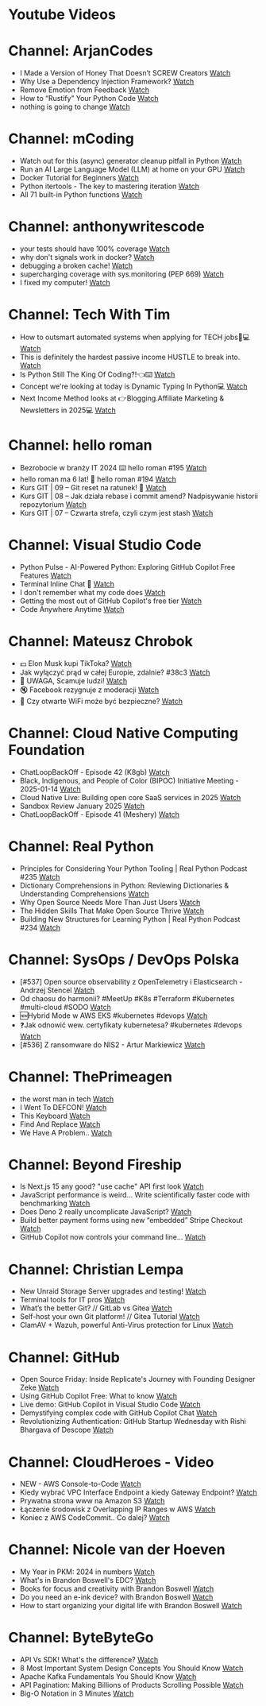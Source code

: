
Youtube Videos
==============

# Channel: ArjanCodes
  
 - I Made a Version of Honey That Doesn’t SCREW Creators  [Watch](https://youtu.be/_M1unW6dFA0)  
 - Why Use a Dependency Injection Framework?  [Watch](https://youtu.be/krcC58domsM)  
 - Remove Emotion from Feedback  [Watch](https://youtu.be/N_xYVrnxXAQ)  
 - How to “Rustify” Your Python Code  [Watch](https://youtu.be/jKLJFwNSv28)  
 - nothing is going to change  [Watch](https://youtu.be/E66tBbIf1nE)
# Channel: mCoding
  
 - Watch out for this (async) generator cleanup pitfall in Python  [Watch](https://youtu.be/N56Jrqc7SBk)  
 - Run an AI Large Language Model (LLM) at home on your GPU  [Watch](https://youtu.be/RejIVgfER-4)  
 - Docker Tutorial for Beginners  [Watch](https://youtu.be/b0HMimUb4f0)  
 - Python itertools - The key to mastering iteration  [Watch](https://youtu.be/1p7xa_BHYDs)  
 - All 71 built-in Python functions  [Watch](https://youtu.be/7Qu_KXc7xSI)
# Channel: anthonywritescode
  
 - your tests should have 100% coverage  [Watch](https://youtu.be/70T6OxKwxm0)  
 - why don't signals work in docker?  [Watch](https://youtu.be/0pQxONR73f8)  
 - debugging a broken cache!  [Watch](https://youtu.be/bhUk7Vog108)  
 - supercharging coverage with sys.monitoring (PEP 669)  [Watch](https://youtu.be/_JwwSVPg9RI)  
 - I fixed my computer!  [Watch](https://youtu.be/mUir3YYBudI)
# Channel: Tech With Tim
  
 - How to outsmart automated systems when applying for TECH jobs💪💻  [Watch](https://youtu.be/rkqbkhdvqMc)  
 - This is definitely the hardest passive income HUSTLE to break into.  [Watch](https://youtu.be/p9rM7FLd1S8)  
 - Is Python Still The King Of Coding?!👈⌨️  [Watch](https://youtu.be/mcTPMwXCuN4)  
 - Concept we're looking at today is Dynamic Typing In Python💻  [Watch](https://youtu.be/ba3Qjv_fbVU)  
 - Next Income Method looks at 👉Blogging.Affiliate Marketing & Newsletters in 2025💻  [Watch](https://youtu.be/hFMYoYULp-0)
# Channel: hello roman
  
 - Bezrobocie w branży IT 2024 ⌨️ hello roman #195  [Watch](https://youtu.be/3A0h9uNj0Z4)  
 - hello roman ma 6 lat!  🎉  hello roman #194  [Watch](https://youtu.be/2VcweF4sVRE)  
 - Kurs GIT | 09 – Git reset na ratunek! 🛟  [Watch](https://youtu.be/vri36csppEY)  
 - Kurs GIT | 08 – Jak działa rebase i commit amend? Nadpisywanie historii repozytorium  [Watch](https://youtu.be/4GKI4Gz97TE)  
 - Kurs GIT | 07 – Czwarta strefa, czyli czym jest stash  [Watch](https://youtu.be/T9n2tF60cY0)
# Channel: Visual Studio Code
  
 - Python Pulse - AI-Powered Python: Exploring GitHub Copilot Free Features  [Watch](https://youtu.be/reJpOCniWs8)  
 - Terminal Inline Chat 🤯  [Watch](https://youtu.be/mnoHT249Kvk)  
 - I don't remember what my code does  [Watch](https://youtu.be/4Q5ceNbNdew)  
 - Getting the most out of GitHub Copilot's free tier  [Watch](https://youtu.be/z7JVTxiVcNk)  
 - Code Anywhere Anytime  [Watch](https://youtu.be/xhyj_M-pLD8)
# Channel: Mateusz Chrobok
  
 - 💵 Elon Musk kupi TikToka?  [Watch](https://youtu.be/TV1XX2vnPAs)  
 - Jak wyłączyć prąd w całej Europie, zdalnie? #38c3  [Watch](https://youtu.be/FriWxGEZ0y0)  
 - 💸 UWAGA, Scamuje ludzi!  [Watch](https://youtu.be/yr58N33MLGQ)  
 - 🔇 Facebook rezygnuje z moderacji  [Watch](https://youtu.be/7dz3kttAnl4)  
 - 📡 Czy otwarte WiFi może być bezpieczne?  [Watch](https://youtu.be/DKDzjWyDQqM)
# Channel: Cloud Native Computing Foundation
  
 - ChatLoopBackOff - Episode 42 (K8gb)  [Watch](https://youtu.be/tKUNI6E1_7c)  
 - Black, Indigenous, and People of Color (BIPOC) Initiative Meeting - 2025-01-14  [Watch](https://youtu.be/Bepw3qaJi2A)  
 - Cloud Native Live: Building open core SaaS services in 2025  [Watch](https://youtu.be/g1CbFW49OKY)  
 - Sandbox Review January 2025  [Watch](https://youtu.be/vU94g9tn2WQ)  
 - ChatLoopBackOff - Episode 41 (Meshery)  [Watch](https://youtu.be/d2E4qDd3_Aw)
# Channel: Real Python
  
 - Principles for Considering Your Python Tooling | Real Python Podcast #235  [Watch](https://youtu.be/nOogLLcOFqI)  
 - Dictionary Comprehensions in Python: Reviewing Dictionaries & Understanding Comprehensions  [Watch](https://youtu.be/NkdFJGb_lqA)  
 - Why Open Source Needs More Than Just Users  [Watch](https://youtu.be/g4nM_Z12DAI)  
 - The Hidden Skills That Make Open Source Thrive  [Watch](https://youtu.be/9vqd_vFQOyk)  
 - Building New Structures for Learning Python | Real Python Podcast #234  [Watch](https://youtu.be/cXfZUUqpIuc)
# Channel: SysOps / DevOps Polska
  
 - [#537] Open source observability z OpenTelemetry i Elasticsearch - Andrzej Stencel  [Watch](https://youtu.be/4t9jW9S8zBU)  
 - Od chaosu do harmonii? #MeetUp #K8s #Terraform #Kubernetes #multi-cloud #SODO  [Watch](https://youtu.be/AVk6Fxii4Mo)  
 - 🆕Hybrid Mode w AWS EKS #kubernetes #devops  [Watch](https://youtu.be/PmWfK0PVJ0Q)  
 - ❓Jak odnowić wew. certyfikaty kubernetesa? #kubernetes #devops  [Watch](https://youtu.be/OAWU41Jjhes)  
 - [#536] Z ransomware do NIS2 - Artur Markiewicz  [Watch](https://youtu.be/bwOI37RAWRU)
# Channel: ThePrimeagen
  
 - the worst man in tech  [Watch](https://youtu.be/A_XGsAl-LqY)  
 - I Went To DEFCON!  [Watch](https://youtu.be/GwcFxTuMYmU)  
 - This Keyboard  [Watch](https://youtu.be/dhuX9t2j5Hc)  
 - Find And Replace  [Watch](https://youtu.be/v2a6Nv7RSd0)  
 - We Have A Problem..  [Watch](https://youtu.be/1-0r90bm6CE)
# Channel: Beyond Fireship
  
 - Is Next.js 15 any good? "use cache" API first look  [Watch](https://youtu.be/xWkozeculPo)  
 - JavaScript performance is weird... Write scientifically faster code with benchmarking  [Watch](https://youtu.be/_pWA4rbzvIg)  
 - Does Deno 2 really uncomplicate JavaScript?  [Watch](https://youtu.be/8IHhvkaVqVE)  
 - Build better payment forms using new “embedded” Stripe Checkout  [Watch](https://youtu.be/7WFXl4-aCxs)  
 - GitHub Copilot now controls your command line...  [Watch](https://youtu.be/P8MfgV9us4o)
# Channel: Christian Lempa
  
 - New Unraid Storage Server upgrades and testing!  [Watch](https://youtu.be/xMHMkpA5XnM)  
 - Terminal tools for IT pros  [Watch](https://youtu.be/79rmEOrd5u8)  
 - What’s the better Git? // GitLab vs Gitea  [Watch](https://youtu.be/SpXAdOeE1YU)  
 - Self-host your own Git platform! // Gitea Tutorial  [Watch](https://youtu.be/Kg0ct2lBUVg)  
 - ClamAV + Wazuh, powerful Anti-Virus protection for Linux  [Watch](https://youtu.be/9e45TQ61H14)
# Channel: GitHub
  
 - Open Source Friday: Inside Replicate's Journey with Founding Designer Zeke  [Watch](https://youtu.be/Gyzja1ClOs0)  
 - Using GitHub Copilot Free: What to know  [Watch](https://youtu.be/RR7svLAPY7w)  
 - Live demo: GitHub Copilot in Visual Studio Code  [Watch](https://youtu.be/dSbv-1KGu2U)  
 - Demystifying complex code with GitHub Copilot Chat  [Watch](https://youtu.be/5_B-rdoPnHA)  
 - Revolutionizing Authentication: GitHub Startup Wednesday with Rishi Bhargava of Descope  [Watch](https://youtu.be/S1e3YYMKSjA)
# Channel: CloudHeroes - Video
  
 - NEW - AWS Console-to-Code  [Watch](https://youtu.be/_usWUKodGy8)  
 - Kiedy wybrać VPC Interface Endpoint a kiedy Gateway Endpoint?  [Watch](https://youtu.be/viF5pT-HReI)  
 - Prywatna strona www na Amazon S3  [Watch](https://youtu.be/483QNc4XXBc)  
 - Łączenie środowisk z Overlapping IP Ranges w AWS  [Watch](https://youtu.be/71qb57dMMFs)  
 - Koniec z AWS CodeCommit.. Co dalej?  [Watch](https://youtu.be/fkggBFBDOVk)
# Channel: Nicole van der Hoeven
  
 - My Year in PKM: 2024 in numbers  [Watch](https://youtu.be/NxCZ8GaM-Vw)  
 - What's in Brandon Boswell's EDC?  [Watch](https://youtu.be/Noswl0jCA4k)  
 - Books for focus and creativity with Brandon Boswell  [Watch](https://youtu.be/Ugc4U8Rx7RM)  
 - Do you need an e-ink device? with Brandon Boswell  [Watch](https://youtu.be/uUKPV6mWMFM)  
 - How to start organizing your digital life with Brandon Boswell  [Watch](https://youtu.be/Ykhyw3T3ICU)
# Channel: ByteByteGo
  
 - API Vs SDK! What's the difference?  [Watch](https://youtu.be/GhX8sNyFo5w)  
 - 8 Most Important System Design Concepts You Should Know  [Watch](https://youtu.be/BTjxUS_PylA)  
 - Apache Kafka Fundamentals You Should Know  [Watch](https://youtu.be/-RDyEFvnTXI)  
 - API Pagination: Making Billions of Products Scrolling Possible  [Watch](https://youtu.be/14K_a2kKTxU)  
 - Big-O Notation in 3 Minutes  [Watch](https://youtu.be/x2CRZaN2xgM)